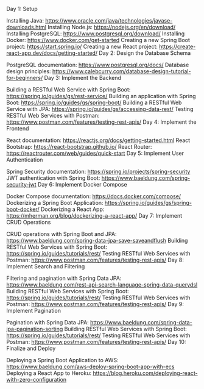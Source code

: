 Day 1: Setup

Installing Java: https://www.oracle.com/java/technologies/javase-downloads.html
Installing Node.js: https://nodejs.org/en/download/
Installing PostgreSQL: https://www.postgresql.org/download/
Installing Docker: https://www.docker.com/get-started
Creating a new Spring Boot project: https://start.spring.io/
Creating a new React project: https://create-react-app.dev/docs/getting-started/
Day 2: Design the Database Schema

PostgreSQL documentation: https://www.postgresql.org/docs/
Database design principles: https://www.calebcurry.com/database-design-tutorial-for-beginners/
Day 3: Implement the Backend

Building a RESTful Web Service with Spring Boot: https://spring.io/guides/gs/rest-service/
Building an application with Spring Boot: https://spring.io/guides/gs/spring-boot/
Building a RESTful Web Service with JPA: https://spring.io/guides/gs/accessing-data-rest/
Testing RESTful Web Services with Postman: https://www.postman.com/features/testing-rest-apis/
Day 4: Implement the Frontend

React documentation: https://reactjs.org/docs/getting-started.html
React Bootstrap: https://react-bootstrap.github.io/
React Router: https://reactrouter.com/web/guides/quick-start
Day 5: Implement User Authentication

Spring Security documentation: https://spring.io/projects/spring-security
JWT authentication with Spring Boot: https://www.baeldung.com/spring-security-jwt
Day 6: Implement Docker Compose

Docker Compose documentation: https://docs.docker.com/compose/
Dockerizing a Spring Boot Application: https://spring.io/guides/gs/spring-boot-docker/
Dockerizing a React App: https://mherman.org/blog/dockerizing-a-react-app/
Day 7: Implement CRUD Operations

CRUD operations with Spring Boot and JPA: https://www.baeldung.com/spring-data-jpa-save-saveandflush
Building RESTful Web Services with Spring Boot: https://spring.io/guides/tutorials/rest/
Testing RESTful Web Services with Postman: https://www.postman.com/features/testing-rest-apis/
Day 8: Implement Search and Filtering

Filtering and pagination with Spring Data JPA: https://www.baeldung.com/rest-api-search-language-spring-data-querydsl
Building RESTful Web Services with Spring Boot: https://spring.io/guides/tutorials/rest/
Testing RESTful Web Services with Postman: https://www.postman.com/features/testing-rest-apis/
Day 9: Implement Pagination

Pagination with Spring Data JPA: https://www.baeldung.com/spring-data-jpa-pagination-sorting
Building RESTful Web Services with Spring Boot: https://spring.io/guides/tutorials/rest/
Testing RESTful Web Services with Postman: https://www.postman.com/features/testing-rest-apis/
Day 10: Finalize and Deploy

Deploying a Spring Boot Application to AWS: https://www.baeldung.com/aws-deploy-spring-boot-app-with-ecs
Deploying a React App to Heroku: https://blog.heroku.com/deploying-react-with-zero-configuration